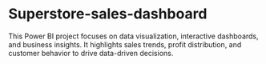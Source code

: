 # Superstore-sales-dashboard
This Power BI project focuses on data visualization, interactive dashboards, and business insights. It highlights sales trends, profit distribution, and customer behavior to drive data-driven decisions.
